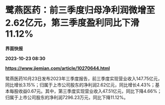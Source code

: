 # 鹭燕医药：前三季度归母净利润微增至2.62亿元，第三季度盈利同比下滑11.12%
**界面快报**

**2023-10-23 08:30**

**https://www.jiemian.com/article/10270644.html**

鹭燕医药10月23日发布2023年三季度报告，前三季度实现营业收入147.75亿元，同比增长3.15%；归属于上市公司股东的净利润2.62亿元，同比增长4.43%；基本每股收益0.67元。其中，第三季度实现营业收入47.51亿元，同比下降4.66%；归属于上市公司股东的净利润7296.23万元，同比下降11.12%。